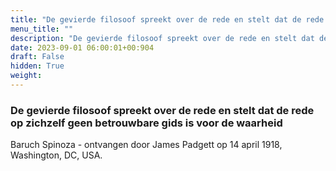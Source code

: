 ```yaml
---
title: "De gevierde filosoof spreekt over de rede en stelt dat de rede op zichzelf geen betrouwbare gids is voor de waarheid"
menu_title: ""
description: "De gevierde filosoof spreekt over de rede en stelt dat de rede op zichzelf geen betrouwbare gids is voor de waarheid"
date: 2023-09-01 06:00:01+00:904
draft: False
hidden: True
weight:
---
```

### De gevierde filosoof spreekt over de rede en stelt dat de rede op zichzelf geen betrouwbare gids is voor de waarheid

Baruch Spinoza - ontvangen door James Padgett op 14 april 1918, Washington, DC, USA.
